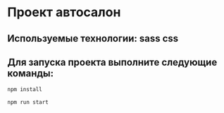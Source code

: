 # Проект автосалон 

## Используемые технологии: sass css

## Для запуска проекта выполните следующие команды:

```bash
npm install
```

```bash
npm run start
```
